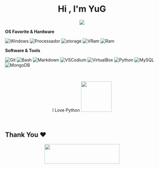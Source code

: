 <h1 align="center">Hi , I'm YuG</h1>

<p align="center">
  <a href="https://github.com/1sYuG/readme-typing-svg"><img src="https://readme-typing-svg.herokuapp.com?font=Time+New+Roman&color=%white&size=30&center=true&vCenter=true&width=600&height=100&lines=+⚙️🛠️+Tester+Of+Software+🛠️⚙️;Enthusiastic+Open+Source;❤️‍🔥+Linux+Lover+❤️‍🔥"></a>
</p>

**OS Favorite & Hardware**

![Windows](https://img.shields.io/badge/Windows_10_LTSC-Lenovo_Ideapad_3-0078D6?style=flat-square&logo=Windows&logoColor=white)
![Processador](https://img.shields.io/badge/AMD-Ryzen_3_5300U-ED1C24?style=flat-square&logo=amd&logoColor=white)
![storage](https://img.shields.io/badge/256GB_/_120GB-Storage-952F8A?style=flat-square&logo=Storage&logoColor=white
)
![VRam](https://img.shields.io/badge/2GB-VRAM-AB0B68?style=flat-square&logo=vRam&logoColor=white)
![Ram](https://img.shields.io/badge/10GB-RAM-AB0B68?style=flat-square&logo=vRam&logoColor=white)
 
**Software & Tools**

![Git](https://img.shields.io/badge/Git-000000?style=flat-square&logo=Git&logoColor=orange)
![Bash](https://img.shields.io/badge/Bash-000000?style=flat-square&logo=GNUBash&logoColor=white)
![Markdown](https://img.shields.io/badge/Markdown-000000?style=flat-square&logo=Markdown&logoColor=white)
![VSCodium](https://img.shields.io/badge/VsCodium-000000?style=flat-square&logo=VsCodium&logoColor=blue)
![VirtualBox](https://img.shields.io/badge/VirtualBox-000000?style=flat-square&logo=VirtualBox&logoColor=blue)
![Python](https://img.shields.io/badge/Python-000000?style=flat-square&logo=Python&logoColor=green)
![MySQL](https://img.shields.io/badge/MySQL-000000?style=flat-square&logo=MySQL&logoColor=orange)
![MongoDB](https://img.shields.io/badge/MongoDB-000000?style=flat-square&logo=MongoDB&logoColor=white)

<br>
<p align="center"> 
  I Love Python <img src="https://i.giphy.com/media/LMt9638dO8dftAjtco/200.webp" width="100"> 
</p>
<br>

  <h2 align='left'>Thank You ❤</h2>
<p align="center">
  <img src="https://media.giphy.com/media/jpVnC65DmYeyRL4LHS/giphy.gif" width="70%" height="65px">
</p>	
 
<br>

